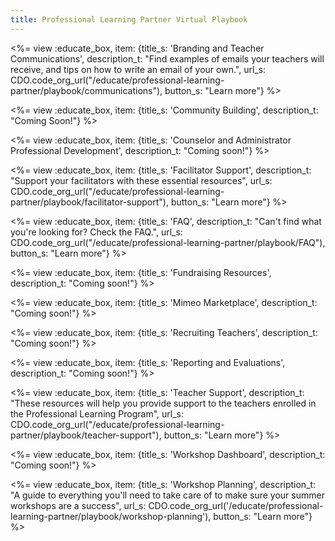 ```yaml
---
title: Professional Learning Partner Virtual Playbook
---
```


<link type="text/css" rel="stylesheet" href="/css/educate.css" />

<%= view :educate_box, item: {title_s: 'Branding and Teacher Communications', description_t: "Find examples of emails your teachers will receive, and tips on how to write an email of your own.", url_s: CDO.code_org_url("/educate/professional-learning-partner/playbook/communications"), button_s: "Learn more"} %>

<%= view :educate_box, item: {title_s: 'Community Building', description_t: "Coming Soon!"} %>

<%= view :educate_box, item: {title_s: 'Counselor and Administrator Professional Development', description_t: "Coming soon!"} %>

<%= view :educate_box, item: {title_s: 'Facilitator Support', description_t: "Support your facilitators with these essential resources", url_s: CDO.code_org_url("/educate/professional-learning-partner/playbook/facilitator-support"), button_s: "Learn more"} %>

<%= view :educate_box, item: {title_s: 'FAQ', description_t: "Can't find what you're looking for? Check the FAQ.", url_s: CDO.code_org_url("/educate/professional-learning-partner/playbook/FAQ"), button_s: "Learn more"} %>

<%= view :educate_box, item: {title_s: 'Fundraising Resources', description_t: "Coming soon!"} %>

<%= view :educate_box, item: {title_s: 'Mimeo Marketplace', description_t: "Coming soon!"} %>

<%= view :educate_box, item: {title_s: 'Recruiting Teachers', description_t: "Coming soon!"} %>

<%= view :educate_box, item: {title_s: 'Reporting and Evaluations', description_t: "Coming soon!"} %>

<%= view :educate_box, item: {title_s: 'Teacher Support', description_t: "These resources will help you provide support to the teachers enrolled in the Professional Learning Program", url_s: CDO.code_org_url("/educate/professional-learning-partner/playbook/teacher-support"), button_s: "Learn more"} %>

<%= view :educate_box, item: {title_s: 'Workshop Dashboard', description_t: "Coming soon!"} %>

<%= view :educate_box, item: {title_s: 'Workshop Planning', description_t: "A guide to everything you'll need to take care of to make sure your summer workshops are a success", url_s: CDO.code_org_url('/educate/professional-learning-partner/playbook/workshop-planning'), button_s: "Learn more"} %>